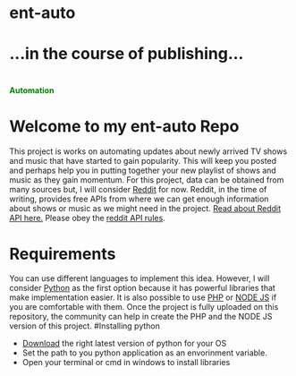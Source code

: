 # ent-auto
#  ...in the course of publishing...
# <h4 style="color: green;">Automation</h4>
# Welcome to my ent-auto Repo

This project is works on automating updates about newly arrived TV shows and music that have started to gain popularity. This will keep you posted and perhaps help you in putting together your new playlist of shows and music as they gain momentum. For this project, data can be obtained from many sources but, I will consider <a href="https://www.reddit.com/">Reddit</a> for now. Reddit, in the time of writing, provides free APIs from where we can get enough information about shows or music as we might need in the project. <a href="https://www.reddit.com/dev/api/">Read about Reddit API here.</a> Please obey the <a href="https://github.com/reddit-archive/reddit/wiki/API">reddit API rules</a>.

# Requirements
You can use different languages to implement this idea. However, I will consider <a href="https://www.python.org/">Python</a> as the first option because it has powerful libraries that make implementation easier. It is also possible to use <a href="https://www.php.net/">PHP</a> or <a href="https://nodejs.org/en/">NODE JS</a> if you are comfortable with them. Once the project is fully uploaded on this repository, the community can help in create the PHP and the NODE JS version of this project.
#Installing python
<ul>
    <li>
      <a href="https://www.python.org/downloads/">Download</a> the right latest version of python for your OS
  </li>
  <li>
      Set the path to you python application as an envorinment variable.
  </li>
  <li>
      Open your terminal or cmd in windows to install libraries
  </li>
</ul>

